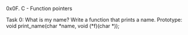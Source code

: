 0x0F. C - Function pointers

Task 0: What is my name?
Write a function that prints a name.
Prototype: void print_name(char *name, void (*f)(char *));
